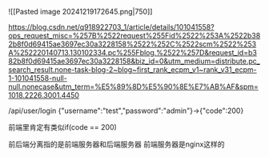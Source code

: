 ![[Pasted image 20241219172645.png|750]]

https://blog.csdn.net/q918922703_1/article/details/101041558?ops_request_misc=%257B%2522request%255Fid%2522%253A%2522b382b8f0d69415ae3697ec30a3228158%2522%252C%2522scm%2522%253A%252220140713.130102334.pc%255Fblog.%2522%257D&request_id=b382b8f0d69415ae3697ec30a3228158&biz_id=0&utm_medium=distribute.pc_search_result.none-task-blog-2~blog~first_rank_ecpm_v1~rank_v31_ecpm-1-101041558-null-null.nonecase&utm_term=%E5%89%8D%E5%90%8E%E7%AB%AF&spm=1018.2226.3001.4450

/api/user/login
{"username":"test","password":"admin"}->{"code":200}

前端里肯定有类似if(code == 200)

前后端分离指的是前端服务器和后端服务器
前端服务器是nginx这样的